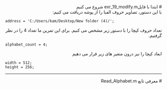 <div dir="rtl">
# ابتدا با فایلexr_19_modify.m شروع می کنیم 
</div>

<div dir="rtl">
با این دستور، تصاویر حروف الفبا را از پوشه دریافت می کنیم:
</div>

```
address = 'C:/Users/kam/Desktop/New folder (4)/';
```
<div dir="rtl">
تعداد حروف کپچا را با دستور زیر مشخص می کنیم. برای این تمرین ما تعداد 4 را در نظر گرفتیم.
</div>

```
alphabet_count = 4;
```
<div dir="rtl">
ابعاد کپچا را نیز درون متغیر های زیر قرار می دهیم
</div>

```
width = 512;
height = 256;
```




****
<div dir="rtl">
  # معرفی تابع Read_Alphabet.m
</div>

